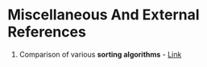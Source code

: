 # Miscellaneous And External References

1. Comparison of various **sorting algorithms** - [Link](https://en.wikipedia.org/wiki/Sorting_algorithm#Comparison_of_algorithms)
